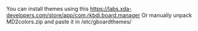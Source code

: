 
You can install themes using this 
https://labs.xda-developers.com/store/app/com.rkbdi.board.manager
Or manually unpack MD2colors.zip and paste it in /etc/gboardthemes/
